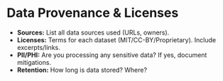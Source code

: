 # Data Provenance & Licenses

- **Sources:** List all data sources used (URLs, owners).
- **Licenses:** Terms for each dataset (MIT/CC-BY/Proprietary). Include excerpts/links.
- **PII/PHI:** Are you processing any sensitive data? If yes, document mitigations.
- **Retention:** How long is data stored? Where?
